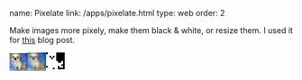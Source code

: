 name: Pixelate
link: /apps/pixelate.html
type: web
order: 2

Make images more pixely, make them black & white, or resize them. I used it for [this](/blog/mona-lisa-gol.html) blog post.

![dog from CIFAR-10, I think](/static/img/pixelate/dog-before.png)![pixelated version](/static/img/pixelate/dog-after.png)![black & white version](/static/img/pixelate/dog-after-bw.png)
